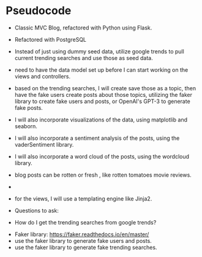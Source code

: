 # Pseudocode



- Classic MVC Blog, refactored with Python using Flask.

- Refactored with PostgreSQL 

- Instead of just using dummy seed data, utilize google trends to pull current trending searches and use those as seed data.

- need to have the data model set up before I can start working on the views and controllers.

- based on the trending searches, I will create save those as a topic, then have the fake users create posts about those topics, utilizing the faker library to create fake users and posts, or OpenAI's GPT-3 to generate fake posts.

- I will also incorporate visualizations of the data, using matplotlib and seaborn.

- I will also incorporate a sentiment analysis of the posts, using the vaderSentiment library.

- I will also incorporate a word cloud of the posts, using the wordcloud library.

- blog posts can be rotten or fresh , like rotten tomatoes movie reviews.
- 
- for the views, I will use a templating engine like Jinja2.
- Questions to ask:
- How do I get the trending searches from google trends?


<!-- TODO: BOOKMARK -->
- Faker library: https://faker.readthedocs.io/en/master/
- use the faker library to generate fake users and posts.
- use the faker library to generate fake trending searches.

